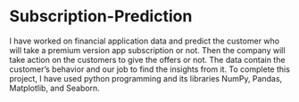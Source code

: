 # Subscription-Prediction
 I have worked on financial application data and predict the customer who will take a premium version app subscription or not. Then the company will take action on the customers to give the offers or not. The data contain the customer’s behavior and our job to find the insights from it. To complete this project, I have used python programming and its libraries NumPy, Pandas, Matplotlib, and Seaborn.
